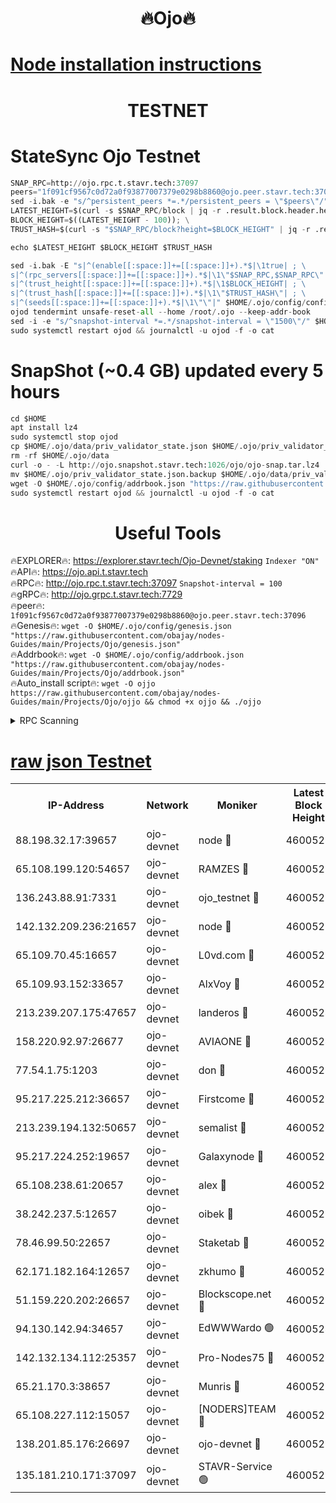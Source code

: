 <h1 align="center"> 🔥Ojo🔥</h1>

[Node installation instructions](https://github.com/obajay/nodes-Guides/tree/main/Projects/Ojo)
=

<h1 align="center"> TESTNET</h1>

# StateSync Ojo Testnet
```python
SNAP_RPC=http://ojo.rpc.t.stavr.tech:37097
peers="1f091cf9567c0d72a0f93877007379e0298b8860@ojo.peer.stavr.tech:37096"
sed -i.bak -e "s/^persistent_peers *=.*/persistent_peers = \"$peers\"/" $HOME/.ojo/config/config.toml
LATEST_HEIGHT=$(curl -s $SNAP_RPC/block | jq -r .result.block.header.height); \
BLOCK_HEIGHT=$((LATEST_HEIGHT - 100)); \
TRUST_HASH=$(curl -s "$SNAP_RPC/block?height=$BLOCK_HEIGHT" | jq -r .result.block_id.hash)

echo $LATEST_HEIGHT $BLOCK_HEIGHT $TRUST_HASH

sed -i.bak -E "s|^(enable[[:space:]]+=[[:space:]]+).*$|\1true| ; \
s|^(rpc_servers[[:space:]]+=[[:space:]]+).*$|\1\"$SNAP_RPC,$SNAP_RPC\"| ; \
s|^(trust_height[[:space:]]+=[[:space:]]+).*$|\1$BLOCK_HEIGHT| ; \
s|^(trust_hash[[:space:]]+=[[:space:]]+).*$|\1\"$TRUST_HASH\"| ; \
s|^(seeds[[:space:]]+=[[:space:]]+).*$|\1\"\"|" $HOME/.ojo/config/config.toml
ojod tendermint unsafe-reset-all --home /root/.ojo --keep-addr-book
sed -i -e "s/^snapshot-interval *=.*/snapshot-interval = \"1500\"/" $HOME/.ojo/config/app.toml
sudo systemctl restart ojod && journalctl -u ojod -f -o cat
```
# SnapShot (~0.4 GB) updated every 5 hours
```python
cd $HOME
apt install lz4
sudo systemctl stop ojod
cp $HOME/.ojo/data/priv_validator_state.json $HOME/.ojo/priv_validator_state.json.backup
rm -rf $HOME/.ojo/data
curl -o - -L http://ojo.snapshot.stavr.tech:1026/ojo/ojo-snap.tar.lz4 | lz4 -c -d - | tar -x -C $HOME/.ojo --strip-components 2
mv $HOME/.ojo/priv_validator_state.json.backup $HOME/.ojo/data/priv_validator_state.json
wget -O $HOME/.ojo/config/addrbook.json "https://raw.githubusercontent.com/obajay/nodes-Guides/main/Projects/Ojo/addrbook.json"
sudo systemctl restart ojod && journalctl -u ojod -f -o cat
```
 <h1 align="center"> Useful Tools</h1>

🔥EXPLORER🔥:        https://explorer.stavr.tech/Ojo-Devnet/staking        `Indexer "ON"` \
🔥API🔥:                     https://ojo.api.t.stavr.tech \
🔥RPC🔥:                    http://ojo.rpc.t.stavr.tech:37097              `Snapshot-interval = 100` \
🔥gRPC🔥:                  http://ojo.grpc.t.stavr.tech:7729 \
🔥peer🔥:                   `1f091cf9567c0d72a0f93877007379e0298b8860@ojo.peer.stavr.tech:37096` \
🔥Genesis🔥:    ```wget -O $HOME/.ojo/config/genesis.json "https://raw.githubusercontent.com/obajay/nodes-Guides/main/Projects/Ojo/genesis.json"``` \
🔥Addrbook🔥:    ```wget -O $HOME/.ojo/config/addrbook.json "https://raw.githubusercontent.com/obajay/nodes-Guides/main/Projects/Ojo/addrbook.json"``` \
🔥Auto_install script🔥: ```wget -O ojjo https://raw.githubusercontent.com/obajay/nodes-Guides/main/Projects/Ojo/ojjo && chmod +x ojjo && ./ojjo```


<details>
<summary>RPC Scanning</summary>

<h2 align="center"> We scan nodes in real time every 4 hours. And we provide the final result of RPC endpoints.
We cannot influence the operation of these nodes in any way. </h2>


```python
If Voting Power is higher than 0 --> then the Node is a validator of the network and may be subject to attack and be a potential threat to the chain.
```
```python
We marked such validators with a red symbol
```

</details>

[raw json Testnet](https://rpc-check.ojot.stavr.tech/ojot/rpc-ojot-result.json)
=


<table><tr><th>IP-Address</th><th>Network</th><th>Moniker</th><th>Latest Block Height</th><th>Earliest Block Height</th><th>Catching Up</th><th>Tx Index</th><th>Voting Power</th><th>Scan Time</th></tr><tr><td>88.198.32.17:39657</td><td>ojo-devnet</td><td>node 🔴</td><td>4600525</td><td>300001</td><td>False</td><td>on</td><td>65654</td><td>2023-12-21T22:32:23.150309786UTC</td></tr><tr><td>65.108.199.120:54657</td><td>ojo-devnet</td><td>RAMZES 🔴</td><td>4600520</td><td>306156</td><td>False</td><td>on</td><td>15420</td><td>2023-12-21T22:31:57.555322517UTC</td></tr><tr><td>136.243.88.91:7331</td><td>ojo-devnet</td><td>ojo_testnet 🔴</td><td>4600522</td><td>308845</td><td>False</td><td>on</td><td>1000</td><td>2023-12-21T22:32:06.116816622UTC</td></tr><tr><td>142.132.209.236:21657</td><td>ojo-devnet</td><td>node 🔴</td><td>4600525</td><td>350001</td><td>False</td><td>on</td><td>1999</td><td>2023-12-21T22:32:22.185087434UTC</td></tr><tr><td>65.109.70.45:16657</td><td>ojo-devnet</td><td>L0vd.com 🔴</td><td>4600526</td><td>695918</td><td>False</td><td>off</td><td>998</td><td>2023-12-21T22:32:29.114179371UTC</td></tr><tr><td>65.109.93.152:33657</td><td>ojo-devnet</td><td>AlxVoy 🔴</td><td>4600525</td><td>2319801</td><td>False</td><td>on</td><td>4536782</td><td>2023-12-21T22:32:21.866005018UTC</td></tr><tr><td>213.239.207.175:47657</td><td>ojo-devnet</td><td>landeros 🔴</td><td>4600524</td><td>2714001</td><td>False</td><td>off</td><td>11083</td><td>2023-12-21T22:32:17.054852720UTC</td></tr><tr><td>158.220.92.97:26677</td><td>ojo-devnet</td><td>AVIAONE 🔴</td><td>4600524</td><td>2754001</td><td>False</td><td>on</td><td>13867</td><td>2023-12-21T22:32:16.791377103UTC</td></tr><tr><td>77.54.1.75:1203</td><td>ojo-devnet</td><td>don 🔴</td><td>4600525</td><td>2906401</td><td>False</td><td>on</td><td>10</td><td>2023-12-21T22:32:22.929056987UTC</td></tr><tr><td>95.217.225.212:36657</td><td>ojo-devnet</td><td>Firstcome 🔴</td><td>4600522</td><td>2985946</td><td>False</td><td>on</td><td>13566</td><td>2023-12-21T22:32:05.842264039UTC</td></tr><tr><td>213.239.194.132:50657</td><td>ojo-devnet</td><td>semalist 🔴</td><td>4600521</td><td>3223522</td><td>False</td><td>on</td><td>19037</td><td>2023-12-21T22:31:57.843318412UTC</td></tr><tr><td>95.217.224.252:19657</td><td>ojo-devnet</td><td>Galaxynode 🔴</td><td>4600525</td><td>3685492</td><td>False</td><td>on</td><td>11888</td><td>2023-12-21T22:32:25.883946470UTC</td></tr><tr><td>65.108.238.61:20657</td><td>ojo-devnet</td><td>alex 🔴</td><td>4600520</td><td>4158001</td><td>False</td><td>on</td><td>11359</td><td>2023-12-21T22:31:57.181673141UTC</td></tr><tr><td>38.242.237.5:12657</td><td>ojo-devnet</td><td>oibek 🔴</td><td>4600520</td><td>4196001</td><td>False</td><td>off</td><td>1051</td><td>2023-12-21T22:31:58.247789472UTC</td></tr><tr><td>78.46.99.50:22657</td><td>ojo-devnet</td><td>Staketab 🔴</td><td>4600526</td><td>4254801</td><td>False</td><td>on</td><td>1276</td><td>2023-12-21T22:32:29.429367737UTC</td></tr><tr><td>62.171.182.164:12657</td><td>ojo-devnet</td><td>zkhumo 🔴</td><td>4600522</td><td>4384001</td><td>False</td><td>off</td><td>998</td><td>2023-12-21T22:32:22.500495793UTC</td></tr><tr><td>51.159.220.202:26657</td><td>ojo-devnet</td><td>Blockscope.net 🔴</td><td>4600520</td><td>4425001</td><td>False</td><td>on</td><td>981</td><td>2023-12-21T22:31:54.799996622UTC</td></tr><tr><td>94.130.142.94:34657</td><td>ojo-devnet</td><td>EdWWWardo 🟢</td><td>4600524</td><td>4438946</td><td>False</td><td>on</td><td>0</td><td>2023-12-21T22:32:19.324981791UTC</td></tr><tr><td>142.132.134.112:25357</td><td>ojo-devnet</td><td>Pro-Nodes75 🔴</td><td>4600521</td><td>4500521</td><td>False</td><td>on</td><td>24651</td><td>2023-12-21T22:32:03.015187596UTC</td></tr><tr><td>65.21.170.3:38657</td><td>ojo-devnet</td><td>Munris 🔴</td><td>4600522</td><td>4500522</td><td>False</td><td>off</td><td>20123</td><td>2023-12-21T22:32:05.473336156UTC</td></tr><tr><td>65.108.227.112:15057</td><td>ojo-devnet</td><td>[NODERS]TEAM 🔴</td><td>4600526</td><td>4500526</td><td>False</td><td>off</td><td>9999</td><td>2023-12-21T22:32:28.362762435UTC</td></tr><tr><td>138.201.85.176:26697</td><td>ojo-devnet</td><td>ojo-devnet 🔴</td><td>4600526</td><td>4500526</td><td>False</td><td>on</td><td>1000024000</td><td>2023-12-21T22:32:28.760800385UTC</td></tr><tr><td>135.181.210.171:37097</td><td>ojo-devnet</td><td>STAVR-Service 🟢</td><td>4600521</td><td>4600101</td><td>False</td><td>on</td><td>0</td><td>2023-12-21T22:32:00.595194992UTC</td></tr></table>
